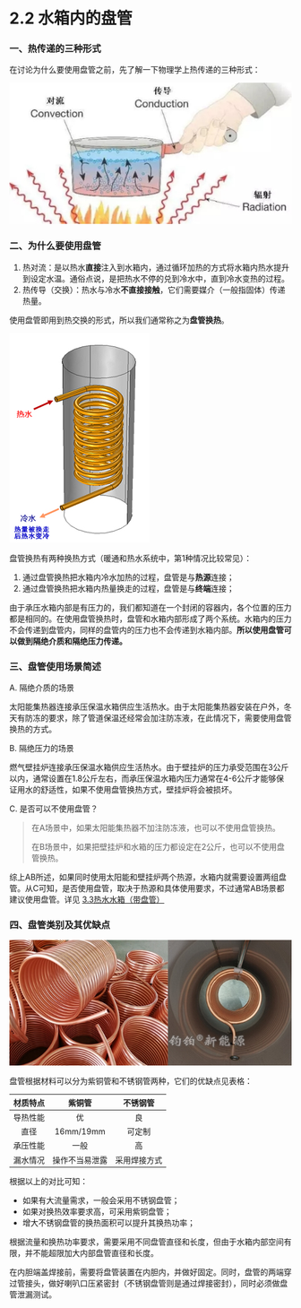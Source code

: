 # 2.2 水箱内的盘管

### 一、热传递的三种形式

在讨论为什么要使用盘管之前，先了解一下物理学上热传递的三种形式：

![&#x70ED;&#x4F20;&#x9012;&#x7684;&#x4E09;&#x79CD;&#x5F62;&#x5F0F;](../.gitbook/assets/re-chuan-di.jpg)

### 二、为什么要使用盘管

1. 热对流：是以热水**直接**注入到水箱内，通过循环加热的方式将水箱内热水提升到设定水温。通俗点说，是把热水不停的兑到冷水中，直到冷水变热的过程。
2. 热传导（交换）：热水与冷水**不直接接触**，它们需要媒介（一般指固体）传递热量。

使用盘管即用到热交换的形式，所以我们通常称之为**盘管换热**。

![&#x76D8;&#x7BA1;&#x6362;&#x70ED;](../.gitbook/assets/coil-heat-exchange-model.jpg)

盘管换热有两种换热方式（暖通和热水系统中，第1种情况比较常见）：

1. 通过盘管换热把水箱内冷水加热的过程，盘管是与**热源**连接；
2. 通过盘管换热把水箱内热量换走的过程，盘管是与**终端**连接；

由于承压水箱内部是有压力的，我们都知道在一个封闭的容器内，各个位置的压力都是相同的。在使用盘管换热时，盘管和水箱内部形成了两个系统。水箱内的压力不会传递到盘管内，同样的盘管内的压力也不会传递到水箱内部。**所以使用盘管可以做到隔绝介质和隔绝压力传递。**

### 三、盘管使用场景简述

A. 隔绝介质的场景

太阳能集热器连接承压保温水箱供应生活热水。由于太阳能集热器安装在户外，冬天有防冻的要求，除了管道保温还经常会加注防冻液，在此情况下，需要使用盘管换热的方式。

B. 隔绝压力的场景

燃气壁挂炉连接承压保温水箱供应生活热水。由于壁挂炉的压力承受范围在3公斤以内，通常设置在1.8公斤左右，而承压保温水箱内压力通常在4-6公斤才能够保证用水的舒适性，如果不使用盘管换热方式，壁挂炉将会被损坏。

C. 是否可以不使用盘管？

> 在A场景中，如果太阳能集热器不加注防冻液，也可以不使用盘管换热。
>
> 在B场景中，如果把壁挂炉和水箱的压力都设定在2公斤，也可以不使用盘管换热。

综上AB所述，如果同时使用太阳能和壁挂炉两个热源，水箱内就需要设置两组盘管。从C可知，是否使用盘管，取决于热源和具体使用要求，不过通常AB场景都建议使用盘管。详见 [3.3热水水箱（带盘管）](../3.-shui-xiang-de-fen-lei-yu-an-zhuang/3.3-re-shui-shui-xiang-dai-pan-guan.md)

### 四、盘管类别及其优缺点

![&#x5185;&#x80C6;&#x91CC;&#x56FA;&#x5B9A;&#x7D2B;&#x94DC;&#x76D8;&#x7BA1;](../.gitbook/assets/nei-dan-li-gu-ding-zi-tong-pan-guan.jpg)

盘管根据材料可以分为紫铜管和不锈钢管两种，它们的优缺点见表格：

| 材质特点 | 紫铜管 | 不锈钢管 |
| :---: | :---: | :---: |
| 导热性能 | 优 | 良 |
| 直径 | 16mm/19mm | 可定制 |
| 承压性能 | 一般 | 高 |
| 漏水情况 | 操作不当易泄露 | 采用焊接方式 |

根据以上的对比可知：

* 如果有大流量需求，一般会采用不锈钢盘管；
* 如果对换热效率要求高，可采用紫铜盘管；
* 增大不锈钢盘管的换热面积可以提升其换热功率；

根据流量和换热功率要求，需要采用不同盘管直径和长度，但由于水箱内部空间有限，并不能超限加大内部盘管直径和长度。

在内胆端盖焊接前，需要将盘管装置在内胆内，并做好固定。同时，盘管的两端穿过管接头，做好喇叭口压紧密封（不锈钢盘管则是通过焊接密封），同时必须做盘管泄漏测试。

